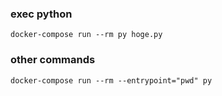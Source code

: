 ### exec python
    docker-compose run --rm py hoge.py

### other commands
    docker-compose run --rm --entrypoint="pwd" py

